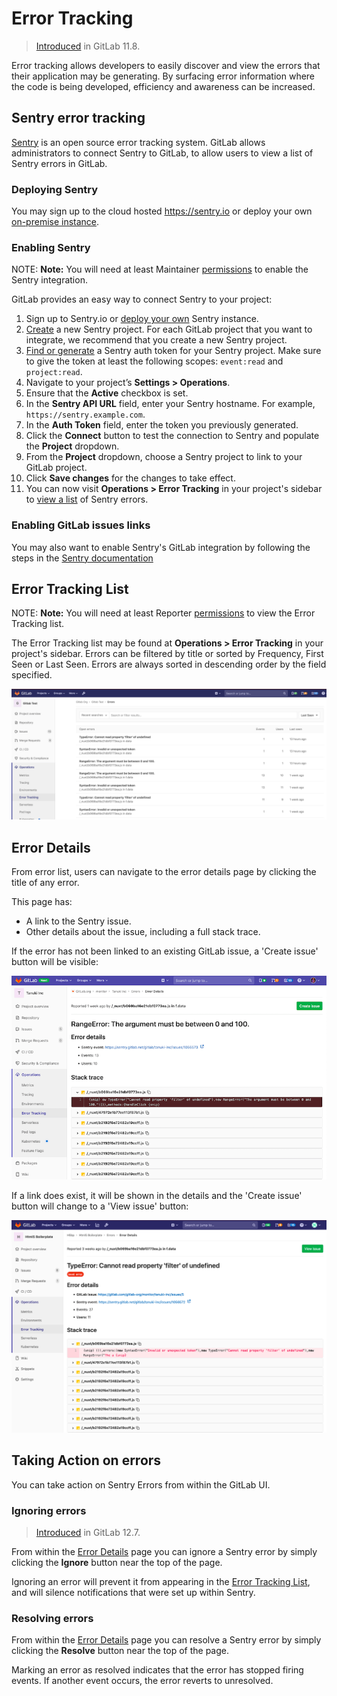 # Error Tracking

> [Introduced](https://gitlab.com/groups/gitlab-org/-/epics/169) in GitLab 11.8.

Error tracking allows developers to easily discover and view the errors that their application may be generating. By surfacing error information where the code is being developed, efficiency and awareness can be increased.

## Sentry error tracking

[Sentry](https://sentry.io/) is an open source error tracking system. GitLab allows administrators to connect Sentry to GitLab, to allow users to view a list of Sentry errors in GitLab.

### Deploying Sentry

You may sign up to the cloud hosted <https://sentry.io> or deploy your own [on-premise instance](https://docs.sentry.io/server/installation/).

### Enabling Sentry

NOTE: **Note:**
You will need at least Maintainer [permissions](../../permissions.md) to enable the Sentry integration.

GitLab provides an easy way to connect Sentry to your project:

1. Sign up to Sentry.io or [deploy your own](#deploying-sentry) Sentry instance.
1. [Create](https://docs.sentry.io/guides/integrate-frontend/create-new-project/) a new Sentry project. For each GitLab project that you want to integrate, we recommend that you create a new Sentry project.
1. [Find or generate](https://docs.sentry.io/api/auth/) a Sentry auth token for your Sentry project.
   Make sure to give the token at least the following scopes: `event:read` and `project:read`.
1. Navigate to your project’s **Settings > Operations**.
1. Ensure that the **Active** checkbox is set.
1. In the **Sentry API URL** field, enter your Sentry hostname. For example, `https://sentry.example.com`.
1. In the **Auth Token** field, enter the token you previously generated.
1. Click the **Connect** button to test the connection to Sentry and populate the **Project** dropdown.
1. From the **Project** dropdown, choose a Sentry project to link to your GitLab project.
1. Click **Save changes** for the changes to take effect.
1. You can now visit **Operations > Error Tracking** in your project's sidebar to [view a list](#error-tracking-list) of Sentry errors.

### Enabling GitLab issues links

You may also want to enable Sentry's GitLab integration by following the steps in the [Sentry documentation](https://docs.sentry.io/workflow/integrations/global-integrations/#gitlab)

## Error Tracking List

NOTE: **Note:**
You will need at least Reporter [permissions](../../permissions.md) to view the Error Tracking list.

The Error Tracking list may be found at **Operations > Error Tracking** in your project's sidebar.
Errors can be filtered by title or sorted by Frequency, First Seen or Last Seen. Errors are always sorted in descending order by the field specified.

![Error Tracking list](img/error_tracking_list_v12_6.png)

## Error Details

From error list, users can navigate to the error details page by clicking the title of any error.

This page has:

- A link to the Sentry issue.
- Other details about the issue, including a full stack trace.

If the error has not been linked to an existing GitLab issue, a 'Create issue' button will be visible:

![Error Details without Issue Link](img/error_details_v12_6.png)

If a link does exist, it will be shown in the details and the 'Create issue' button will change to a 'View issue' button:

![Error Details with Issue Link](img/error_details_with_issue_v12_7.png)

## Taking Action on errors

You can take action on Sentry Errors from within the GitLab UI.

### Ignoring errors

> [Introduced](https://gitlab.com/gitlab-org/gitlab/issues/39665) in GitLab 12.7.

From within the [Error Details](#error-details) page you can ignore a Sentry error by simply clicking the **Ignore** button near the top of the page.

Ignoring an error will prevent it from appearing in the [Error Tracking List](#error-tracking-list), and will silence notifications that were set up within Sentry.

### Resolving errors

From within the [Error Details](#error-details) page you can resolve a Sentry error by simply clicking the **Resolve** button near the top of the page.

Marking an error as resolved indicates that the error has stopped firing events. If another event occurs, the error reverts to unresolved.
